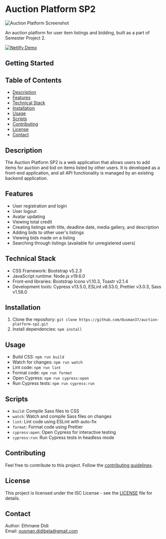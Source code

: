 # Auction Platform SP2
![Auction Platform Screenshot](https://github.com/Ousman37/auction-platform-sp2/blob/main/proj2.png?raw=true)

An auction platform for user item listings and bidding, built as a part of Semester Project 2.

[![Netlify Demo](https://img.shields.io/badge/demo-visit%20site-blueviolet)](https://visionary-sprite-8c6f10.netlify.app/)


## Getting Started


## Table of Contents


- [Description](#description)
- [Features](#features)
- [Technical Stack](#technical-stack)
- [Installation](#installation)
- [Usage](#usage)
- [Scripts](#scripts)
- [Contributing](#contributing)
- [License](#license)
- [Contact](#contact)

## Description

The Auction Platform SP2 is a web application that allows users to add items for auction and bid on items listed by other users. It is developed as a front-end application, and all API functionality is managed by an existing backend application.

## Features

- User registration and login
- User logout
- Avatar updating
- Viewing total credit
- Creating listings with title, deadline date, media gallery, and description
- Adding bids to other user's listings
- Viewing bids made on a listing
- Searching through listings (available for unregistered users)

## Technical Stack

- CSS Framework: Bootstrap v5.2.3
- JavaScript runtime: Node.js v19.6.0
- Front-end libraries: Bootstrap Icons v1.10.3, Toastr v2.1.4
- Development tools: Cypress v13.5.0, ESLint v8.53.0, Prettier v3.0.3, Sass v1.58.0

## Installation

1. Clone the repository: `git clone https://github.com/Ousman37/auction-platform-sp2.git`
2. Install dependencies: `npm install`

## Usage

- Build CSS: `npm run build`
- Watch for changes: `npm run watch`
- Lint code: `npm run lint`
- Format code: `npm run format`
- Open Cypress: `npm run cypress:open`
- Run Cypress tests: `npm run cypress:run`

## Scripts

- `build`: Compile Sass files to CSS
- `watch`: Watch and compile Sass files on changes
- `lint`: Lint code using ESLint with auto-fix
- `format`: Format code using Prettier
- `cypress:open`: Open Cypress for interactive testing
- `cypress:run`: Run Cypress tests in headless mode

## Contributing

Feel free to contribute to this project. Follow the [contributing guidelines](CONTRIBUTING.md).

## License

This project is licensed under the ISC License - see the [LICENSE](LICENSE) file for details.

## Contact

Author: Ethmane Didi  
Email: ousman.didibela@gmail.com

